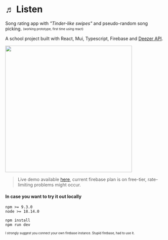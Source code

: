 # ♬ Listen 

Song rating app with _"Tinder-like swipes"_ and pseudo-random song picking. <sub><sup>(working prototype, first time using react)</sub></sup>

A school project built with React, Mui, Typescript, Firebase and [Deezer API](https://developers.deezer.com/api).

<img src="https://github.com/machacekmartin/listen/assets/33912290/d4c971bc-cbbf-4bf0-ac30-593aaa2cffb5" width="400">

> Live demo available [here](https://listen-pearl.vercel.app/), current firebase plan is on free-tier, rate-limiting problems might occur.

#### In case you want to try it out locally
```shell
npm >= 9.3.0
node >= 18.14.0
```
```shell
npm install
npm run dev
```

<sub><sup>I strongly suggest you connect your own firebase instance. Stupid firebase, had to use it.</sub></sup>
